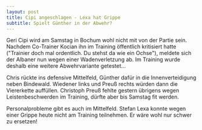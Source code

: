 ```yaml
---
layout: post
title: Cipi angeschlagen - Lexa hat Grippe
subtitle: Spielt Günther in der Abwehr?
---
```


Geri Cipi wird am Samstag in Bochum wohl nicht mit von der Partie sein. Nachdem Co-Trainer Kocian ihn im Training öffentlich kritisiert hatte ("Trainier doch mal ordentlich. Du stehst da wie ein Ochse"), meldete sich der Albaner nun wegen einer Wadenverletzung ab. Im Training wurde deshalb eine weitere Abwehrvariante getestet...

Chris rückte ins defensive Mittelfeld, Günther dafür in die Innenverteidigung neben Bindewald. Wiedener links und Preuß rechts würden dann die Viererkette auffüllen. Christoph Preuß fehlte gestern übrigens wegen Leistenbeschwerden im Training, dürfte aber bis Samstag fit werden.  
  
Personalprobleme gibt es auch im Mittelfeld. Stefan Lexa konnte wegen einer Grippe heute nicht am Training teilnehmen. Er wäre wohl nur schwer  zu ersetzen!
